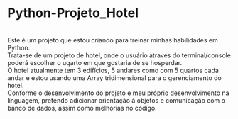 # Python-Projeto_Hotel
</br>Este é um projeto que estou criando para treinar minhas habilidades em Python.
</br> Trata-se de um projeto de hotel, onde o usuário através do terminal/console poderá escolher o uqarto em que gostaria de se hosperdar.
</br> O hotel atualmente tem 3 edifícios, 5 andares como com 5 quartos cada andar e estou usando uma Array tridimensional para o gerenciamento do hotel.
</br> Conforme o desenvolvimento do projeto e meu próprio desenvolvimento na linguagem, pretendo adicionar orientação à objetos e comunicação com o banco de dados, assim como melhorias no código.
